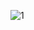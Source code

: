 ![1](https://user-images.githubusercontent.com/55974796/83939613-125f7900-a7fe-11ea-8ab8-7cc4ae2a2899.gif)
